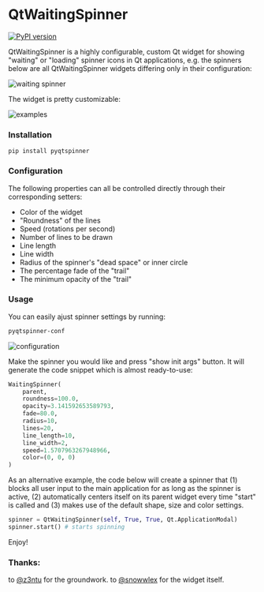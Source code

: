 # QtWaitingSpinner

[![PyPI version](https://badge.fury.io/py/pyqtspinner.svg)](https://badge.fury.io/py/pyqtspinner)

QtWaitingSpinner is a highly configurable, custom Qt widget for showing "waiting" or
"loading" spinner icons in Qt applications, e.g. the spinners below are all
QtWaitingSpinner widgets differing only in their configuration:

![waiting spinner](https://raw.githubusercontent.com/z3ntu/QtWaitingSpinner/gh-pages/waiting-spinners.gif)

The widget is pretty customizable:

![examples](https://raw.githubusercontent.com/fbjorn/QtWaitingSpinner/master/static/examples.png)


### Installation

`pip install pyqtspinner`

### Configuration

The following properties can all be controlled directly through their corresponding
setters:

- Color of the widget
- "Roundness" of the lines
- Speed (rotations per second)
- Number of lines to be drawn
- Line length
- Line width
- Radius of the spinner's "dead space" or inner circle
- The percentage fade of the "trail"
- The minimum opacity of the "trail"

### Usage

You can easily ajust spinner settings by running:

```bash
pyqtspinner-conf
```

![configuration](https://raw.githubusercontent.com/fbjorn/QtWaitingSpinner/master/static/config.png)

Make the spinner you would like and press "show init args" button. It will
generate the code snippet which is almost ready-to-use:

```python
WaitingSpinner(
    parent,
    roundness=100.0,
    opacity=3.141592653589793,
    fade=80.0,
    radius=10,
    lines=20,
    line_length=10,
    line_width=2,
    speed=1.5707963267948966,
    color=(0, 0, 0)
)
```

As an alternative example, the code below will create a spinner that (1) blocks all user
input to the main application for as long as the spinner is active, (2) automatically
centers itself on its parent widget every time "start" is called and (3) makes use of
the default shape, size and color settings.

```python
spinner = QtWaitingSpinner(self, True, True, Qt.ApplicationModal)
spinner.start() # starts spinning
```

Enjoy!

### Thanks:

to [@z3ntu](https://github.com/z3ntu) for the groundwork. to
[@snowwlex](https://github.com/snowwlex) for the widget itself.
